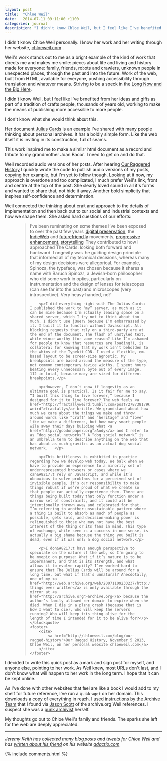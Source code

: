 ```yaml
---
layout: post
title:  "Chloe Weil"
date:   2014-07-11 09:11:00 +1100
categories: journal
description: "I didn't know Chloe Weil, but I feel like I've benefited from her ideas and gifts. I know her work and her writing through her website, chloeweil.com."
---
```


I didn't know Chloe Weil personally. I know her work and her writing through her website, [chloeweil.com](http://chloeweil.com/) .

Weil's work stands out to me as a bright example of the kind of work that directs me and makes me smile: pieces about life and living and history made for everyone: family, friends, robots and crawlers, unknown people in unexpected places, through the past and into the future. Work of the web, built from HTML, available for everyone, pushing accessibility through translation and whatever means. Striving to be a speck in the [Long Now and the Big Here](http://longnow.org/essays/big-here-long-now/).

I didn't know Weil, but I feel like I've benefited from her ideas and gifts as part of a tradition of crafts people, thousands of years old, working to make the means of publishing more accessible to more people.

I don't know what she would think about this.

Her document [Julius Cards](http://chloeweil.com/julius-cards/) is an example I've shared with many people thinking about personal archives. It has a boldly simple form. Like the web itself it is inviting in its construction, full of seams.

This work inspired me to make a similar html document as a record and tribute to my grandmother Joan Bacon. I need to get on and do that.

Weil recorded audio versions of her posts. After hearing [Our Raggered History](http://chloeweil.com/audio/2013-11-04-our-ragged-history.mp3) I quickly wrote the code to publish audio versions of my posts, copying her example, but I'm yet to follow though. Looking at it now, my approach is overdone and too complicated, I much prefer Weil's link, front and centre at the top of the post. She clearly loved sound in all it's forms and wanted to share that, not hide it away. Another bold simplicity that inspires self-confidence and determination.

Weil connected the thinking about craft and approach to the details of implementation and then back out to our social and industrial contexts and how we shape them. She asked hard questions of our efforts:

<figure id="figure-1" class="quote">
    <blockquote>
        <p>I’ve been ruminating on some themes I&#8217;ve been exposed to over the past few years: <a href="http://vimeo.com/34269615">digital preservation</a>, the <a href="http://indiewebcamp.com/principles">IndieWeb</a> and <a href="http://futurefriend.ly/">futurefriend.ly</a> movements, <a href="http://vimeo.com/74356383">progressive enhancement</a>, <a href="http://vimeo.com/63525052">storytelling</a>. They contributed to how I approached The Cards: looking both forward and backward. Longevity was the guiding design principle that informed all of my technical decisions, whereas many of my design decisions were allegorical. For example, Spinoza, the typeface, was chosen because it shares a name with Baruch Spinoza, a Jewish-born philosopher who did some work in optics, particularly on instrumentation and the design of lenses for telescopes (can see far into the past) and microscopes (very introspective). Very heavy-handed, no?</p>

        <p>I did everything right with The Julius Cards: I published the work to “my” server, as much as it can be mine because I’m actually leasing space on a shared server, which I try not to think about too much. I didn’t use jQuery because I’m embarrassed by it. I built it to function without Javascript. All blocking requests that rely on a third-party are at the end of the document. The flash of unstyled text, while wince-worthy (for some reason? Like I’m ashamed for people to know that resources are loading?), is collateral for knowing that my work isn’t beholden to the whims of the Typekit CDN. I used a flexible, em-based layout to be screen-size agnostic. My breakpoints are based around the measure of the type, not common contemporary device widths. I spent hours beating every unnecessary byte out of every image, 112 in total, because many are sized for different breakpoints.</p>

        <p>However, I don’t know if longevity as an ultimate goal is practical. Is it fair for me to say, “I built this thing to live forever,” because I designed for it to live forever? The web feels <a href="http://fractallyweird.tumblr.com/post/2787381796/fractally-weird">fractally</a> brittle. We grandstand about how much we care about the things we make and throw around words like “craft” and “heritage” and “love” like we make a difference, but how many smart people wile away their days building what <a href="http://goodonpaper.org">Andy</a> and I refer to as “dog social networks”? A “dog social network” is an umbrella term to describe anything on the web that has about as much gravitas as an actual dog social network.   </p>

        <p>This brittleness is exhibited in practice regarding how we develop web today. We balk when we have to provide an experience to a minority set of underrepresented browsers or cases where we can&#8217;t rely on Javascript, and while it’s obnoxious to solve problems for a perceived set of invisible people, it’s our responsibility to make things robust if we’re proud of what we create so that people can actually experience them. There are things being built today that only function under a narrow set of constraints, and it could all be intentionally thrown away and celebrated for that. I’m referring to another unsustainable pattern where a thing is built to absorb as much of people as possible, gets sold, and decision-making power is relinquished to those who may not have the best interest of the thing or its fans in mind. This type of exchange, while seen as a success in one sense, is actually a big shame because the thing you built is dead, even if it was only a dog social network.</p>

        <p>I don&#8217;t have enough perspective to speculate on the nature of the web, so I’m going to be myopic on purpose: What if it’s nature is to be impermanent, and that is its strength, and what allows it to evolve rapidly? I’ve worked hard to ensure that The Julius Cards will be around for a long time, but what if that’s unnatural? Anecdotally, one of my <a href="http://web.archive.org/web/20071109233237/http://www.harpold.com/500/paddock/00000181.html">favorite things ever written</a> is only available through the mirror at <a href="http://archive.org">archive.org</a> because the author’s family allowed her domain to expire when she died. When I die in a plane crash (because that is how I want to die), who will keep the servers running? Who will keep this thing alive for the length of time I intended for it to be alive for?</p>
    </blockquote>
    <footer>
        <cite>
            <a href="http://chloeweil.com/blog/our-ragged-history">Our Ragged History, November 5 2013, Chloe Weil, on her personal website chloeweil.com</a>
        </cite>
    </footer>
</figure>

I decided to write this quick post as a mark and sign post for myself, and anyone else, pointing to her work. As Weil knew, most URLs don't last, and I don't know what will happen to her work in the long term. I hope that it can be kept online.

As I've done with other websites that feel are like a book I would add to my shelf for future reference, I've run a quick `wget` on her domain. This downloads a copy of everything in reach. I used [instructions by the Archive Team](http://www.archiveteam.org/index.php?title=Wget) that I found via [Jason Scott](http://textfiles.com/jason/) of the archive.org Weil references. I suspect she was a [punk archivist](http://www.mikejonesonline.com/contextjunky/2014/06/09/i-am-for-an-archive-blogjune-9/) herself.

My thoughts go out to Chloe Weil's family and friends. The sparks she left for the web are deeply appreciated.

* * *

*Jeremy Keith has collected many [blog posts](http://adactio.com/links/tags/chloeweil) and [tweets](http://adactio.com/chloe/) for Chloe Weil and has [written about his friend](http://adactio.com/journal/7030/) on his website [adactio.com](http://adactio.com/)*

{% include comments.html %}
